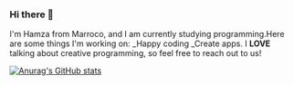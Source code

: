### Hi there 👋
I'm Hamza from Marroco, and I am currently studying programming.Here are some things I'm working on: _Happy coding _Create apps.                                                    I **LOVE** talking about creative programming, so feel free to reach out to us!

[![Anurag's GitHub stats](https://github-readme-stats.vercel.app/api?username=HamzaELKHAMMY)](https://github.com/anuraghazra/github-readme-stats)
